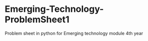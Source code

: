 # Emerging-Technology-ProblemSheet1
Problem sheet in python for Emerging technology module 4th year
